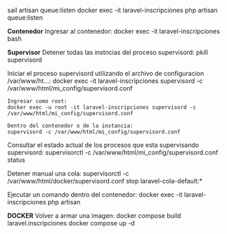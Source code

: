 sail artisan queue:listen
docker exec -it laravel-inscripciones php artisan queue:listen

**Contenedor**
Ingresar al contenedor:
    docker exec -it laravel-inscripciones bash

**Supervisor**
Detener todas las instncias del proceso supervisord:
    pkill supervisord

Iniciar el proceso supervisord utilizando el archivo de configuracion /var/www/ht...:
    docker exec -it laravel-inscripciones supervisord -c /var/www/html/mi_config/supervisord.conf
    
    Ingresar como root:
    docker exec -u root -it laravel-inscripciones supervisord -c /var/www/html/mi_config/supervisord.conf

    Dentro del contenedor o de la instancia:
    supervisord -c /var/www/html/mi_config/supervisord.conf

Consultar el estado actual de los procesos que esta supervisando supervisord:
    supervisorctl -c /var/www/html/mi_config/supervisord.conf status

Detener manual una cola:
    supervisorctl -c /var/www/html/docker/supervisord.conf stop laravel-cola-default:*


Ejecutar un comando dentro del contenedor:
    docker exec -it laravel-inscripciones php artisan


**DOCKER**
Volver a armar una imagen:
    docker compose build laravel.inscripciones
    docker compose up -d
